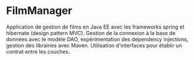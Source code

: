 # FilmManager
Application de gestion de films en Java EE avec les frameworks spring et hibernate (design pattern MVC).
Gestion de la connexion à la base de données avec le modèle DAO, expérimentation des dependency injections, gestion des librairies avec Maven. Utilisation d'interfaces pour établir un contrat entre les couches.
